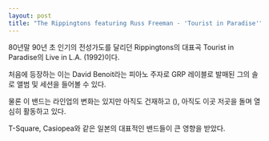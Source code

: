 ```yaml
---
layout: post
title: "The Rippingtons featuring Russ Freeman - 'Tourist in Paradise'"
---
```


80년말 90년 초 인기의 전성가도를 달리던 Rippingtons의 대표곡 Tourist in Paradise의 Live in L.A. (1992)이다.

처음에 등장하는 이는 David Benoit라는 피아노 주자로 GRP 레이블로 발매된 그의 솔로 앨범 및 세션을 들어볼 수 있다.

물론 이 밴드는 라인업의 변화는 있지만 아직도 건재하고 (), 아직도 이곳 저곳을 돌며 열심히 활동하고 있다.

T-Square, Casiopea와 같은 일본의 대표적인 밴드들이 큰 영향을 받았다.




